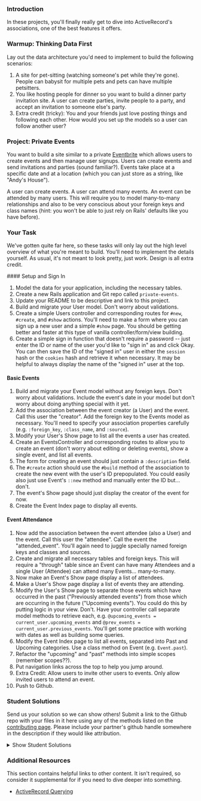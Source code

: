 ### Introduction

In these projects, you'll finally really get to dive into ActiveRecord's associations, one of the best features it offers.

### Warmup: Thinking Data First

Lay out the data architecture you'd need to implement to build the following scenarios:

1. A site for pet-sitting (watching someone's pet while they're gone). People can babysit for multiple pets and pets can have multiple petsitters.
4. You like hosting people for dinner so you want to build a dinner party invitation site.  A user can create parties, invite people to a party, and accept an invitation to someone else's party.
5. Extra credit (tricky): You and your friends just love posting things and following each other.  How would you set up the models so a user can follow another user?

### Project: Private Events

You want to build a site similar to a private [Eventbrite](http://www.eventbrite.com) which allows users to create events and then manage user signups.  Users can create events and send invitations and parties (sound familiar?).  Events take place at a specific date and at a location (which you can just store as a string, like "Andy's House").

A user can create events.  A user can attend many events. An event can be attended by many users. This will require you to model many-to-many relationships and also to be very conscious about your foreign keys and class names (hint: you won't be able to just rely on Rails' defaults like you have before).

### Your Task

We've gotten quite far here, so these tasks will only lay out the high level overview of what you're meant to build.  You'll need to implement the details yourself.  As usual, it's not meant to look pretty, just work.  Design is all extra credit.

<div class="lesson-content__panel" markdown="1">
#### Setup and Sign In

1. Model the data for your application, including the necessary tables.
2. Create a new Rails application and Git repo called `private-events`.
3. Update your README to be descriptive and link to this project.
4. Build and migrate your User model.  Don't worry about validations.
5. Create a simple Users controller and corresponding routes for `#new`, `#create`, and `#show` actions.  You'll need to make a form where you can sign up a new user and a simple `#show` page.  You should be getting better and faster at this type of vanilla controller/form/view building.
6. Create a simple sign in function that doesn't require a password -- just enter the ID or name of the user you'd like to "sign in" as and click Okay.  You can then save the ID of the "signed in" user in either the `session` hash or the `cookies` hash and retrieve it when necessary.  It may be helpful to always display the name of the "signed in" user at the top.

#### Basic Events

1. Build and migrate your Event model without any foreign keys.  Don't worry about validations.  Include the event's date in your model but don't worry about doing anything special with it yet.
2. Add the association between the event creator (a User) and the event.  Call this user the "creator".  Add the foreign key to the Events model as necessary.  You'll need to specify your association properties carefully (e.g. `:foreign_key`, `:class_name`, and `:source`).
3. Modify your User's Show page to list all the events a user has created.
4. Create an EventsController and corresponding routes to allow you to create an event (don't worry about editing or deleting events), show a single event, and list all events.
5. The form for creating an event should just contain a `:description` field.
6. The `#create` action should use the `#build` method of the association to create the new event with the user's ID prepopulated.  You could easily also just use Event's `::new` method and manually enter the ID but... don't.
7. The event's Show page should just display the creator of the event for now.
8. Create the Event Index page to display all events.

#### Event Attendance

1. Now add the association between the event attendee (also a User) and the event.  Call this user the "attendee".  Call the event the "attended_event". You'll again need to juggle specially named foreign keys and classes and sources.
2. Create and migrate all necessary tables and foreign keys.  This will require a "through" table since an Event can have many Attendees and a single User (Attendee) can attend many Events... many-to-many.
3. Now make an Event's Show page display a list of attendees.
4. Make a User's Show page display a list of events they are attending.
5. Modify the User's Show page to separate those events which have occurred in the past ("Previously attended events") from those which are occurring in the future ("Upcoming events").  You could do this by putting logic in your view.  Don't.  Have your controller call separate model methods to retrieve each, e.g. `@upcoming_events = current_user.upcoming_events` and `@prev_events = current_user.previous_events`.  You'll get some practice with working with dates as well as building some queries.
6. Modify the Event Index page to list all events, separated into Past and Upcoming categories.  Use a class method on Event (e.g. `Event.past`).
7. Refactor the "upcoming" and "past" methods into simple scopes (remember scopes??).
8. Put navigation links across the top to help you jump around.
9. Extra Credit: Allow users to invite other users to events.  Only allow invited users to attend an event.
10. Push to Github.

</div>

### Student Solutions
Send us your solution so we can show others! Submit a link to the Github repo with your files in it here using any of the methods listed on the [contributing page](http://github.com/TheOdinProject/curriculum/blob/master/contributing.md).  Please include your partner's github handle somewhere in the description if they would like attribution.

<details markdown="block">
  <summary> Show Student Solutions </summary>

* Add your solution below this line!
* [CodingCop's Solution](https://github.com/cleve703/private-events)
* [leetie's Solution](https://github.com/leetie/private-events) - [View in Browser](https://damp-ocean-10801.herokuapp.com/)
* [Run After's Solution](https://github.com/run-after/private-events)
* [Cristobal Becerra's Solution](https://github.com/powei94/private-events) - [View in Browser](https://sheltered-mountain-61366.herokuapp.com/)
* [Duarte's Barebones Solution](https://github.com/Duartemartins/events-app)
* [Jose Salvador's Solution](https://github.com/Jsalvadorpp/private-members)
* [Joshua Aldridge's Solution](https://github.com/JFAldridge/private-events) - [View in Browser](https://fathomless-scrubland-74558.herokuapp.com/)
* [Ovsjah Schweinefresser's Solution](https://github.com/Ovsjah/private_events) - [View in Browser](https://ovsjah-private-events.herokuapp.com/)
* [Dennis Cope's Solution](https://github.com/coped/private-events) - [View in Browser](https://private-events-top-coped.herokuapp.com/)
* [Ian's Solution](https://github.com/IanMKesler/private_events)
* [Braxton Lemmon's Solution](https://github.com/braxtonlemmon/private-events) - [View in Browser](https://safe-retreat-68130.herokuapp.com/)
* [Kevin Vuong's Solution](https://github.com/fffear/private-events)
* [Learnsometing's Solution](https://github.com/learnsometing/rails-private_events)
* [Simon Tharby's Solution](https://github.com/jinjagit/social_light) - [View in Browser](https://social-light-simontharby.herokuapp.com/)
* [prw001's Solution](https://github.com/prw001/private_events)
* [Max Garber's Solution](https://github.com/bubblebooy/private-events)
* [Austin Fisher's Solution](https://thawing-everglades-63943.herokuapp.com/)
* [Javier Machin's Solution](https://github.com/Javier-Machin/private-events) - [View in Browser](https://social-boost-app.herokuapp.com/)
* [0zra's Solution](https://github.com/0zra/event-planner)
* [Jmooree30's Solution](https://github.com/jmooree30/private-events.git) - [View in Broswer](https://sleepy-wildwood-90425.herokuapp.com/)
* [theghall's Solution](https://github.com/theghall/odin-private-events.git)
* [Clayton Sweeten's Solution](https://github.com/cjsweeten101/private-events)
* [Jonathan Yiv's Solution](https://github.com/JonathanYiv/private-events) - [View in Browser](https://shielded-waters-45439.herokuapp.com)
* [nmac's Solution](https://github.com/nmacawile/Events)
* [ToTenMilan's Solution](https://github.com/ToTenMilan/the_odin_project/tree/master/rails/associations/private-events) - [View in Browser](http://iventbrite.herokuapp.com/)
* [mindovermiles262's Solution](https://github.com/mindovermiles262/odin-events)
* [holdercp's Solution](https://github.com/holdercp/private-events) - [View in Browser](https://aqueous-shore-53729.herokuapp.com/)
* [jfonz412's Solution](https://github.com/jfonz412/private-events)
* [yilmazgunalp's Solution](github.com/yilmazgunalp/private-events) - [Live version](https://my-private-events.herokuapp.com/)
* [CloudTemplar_'s Solution](https://github.com/cloudtemplar/private-events) - [Live version](https://shielded-falls-83468.herokuapp.com/)
* [LPSV's Solution](https://github.com/leosoaivan/TOP_ror_private_events)
* [Jib's Solution](https://github.com/NuclearMachine/odin_rails/tree/master/private_events) - [Live version](https://sheltered-crag-16269.herokuapp.com/)
* [Austin's Solution](https://github.com/CouchofTomato/private_events)
* [Jamie's Solution](https://github.com/Jberczel/private_events) - [View in Browser](http://privent.herokuapp.com/)
* [Donald's Solution](https://github.com/donaldali/odin-rails/tree/master/private-events)
* [TomTom's Solution](https://github.com/tim5046/projectOdin/tree/master/Rails/private-events/private-events)
* [Erithair's Solution](https://github.com/N19270/private-events) - [View in Browser](http://private-events.herokuapp.com/)
* [Marina Sergeyeva's Solution](https://github.com/imousterian/OdinProject/tree/master/Project3_EventBrite/private-events)
* [Kate McFaul's Solution](https://github.com/craftykate/odin-project/tree/master/Chapter_04-Advanced_Rails/private_events)
* [Tommy Noe's Solution](https://github.com/thomasjnoe/private-events)
* [Vidul's Solution](https://github.com/viparthasarathy/private-events)
* [Aleksandar's Solution](https://github.com/rodic/private-events)
* [Vidul's Solution](https://github.com/viparthasarathy/private-events) - [View in Browser](https://fierce-headland-7201.herokuapp.com/)
* [Jason Matthews' Solution](https://github.com/fo0man/private-events)
* [Dominik Stodolny's Solution](https://github.com/dstodolny/private-events)
* [Kevin Mulhern's Solution](https://github.com/KevinMulhern/private_events) - [View in Browser](https://privateevents.herokuapp.com/)
* [AtActionPark's Solution](https://github.com/AtActionPark/odin_private_event) - [View in Browser](https://afternoon-citadel-2578.herokuapp.com/)
* [Andrej Dragojevic's Solution](https://github.com/antrix1/PrivateEvents) - [View in Browser](https://calm-refuge-3455.herokuapp.com/)
* [dchen71's Solution](https://github.com/dchen71/private-events) - [View in Browser](http://ronchon-moliere-6251.herokuapp.com/)
* [Matias Pan's Solution](https://github.com/kriox26/private-events) - [View in Browser](https://polar-refuge-9964.herokuapp.com/)
* [Tomislav Mikulin's Solution](https://github.com/MrKindle85/private-events)
* [Florian Mainguy's Solution](https://github.com/florianmainguy/theodinproject/tree/master/rails/private-events)
* [Radi Totev's Solution](https://github.com/raditotev/private-events)
* [cdouglass's Solution](https://github.com/cdouglass/odin-project-exercises/tree/master/rails/private-events)
* [Luke Walker's Solution](https://github.com/ubershibs/rails_course/tree/master/private-events)
* [Scott Bobbitt's Solution](https://github.com/sco-bo/private-events)
* [srashidi's Solution](https://github.com/srashidi/Active_Record_Associations/tree/master/private-events)
* [Max Gallant's Solution](https://github.com/mcgalcode/private-events) - [View in Browser](https://secret-gorge-95812.herokuapp.com/)
* [Hassan Mahmoud's Solution](https://github.com/HassanTC/private-events)
* [Miguel Herrera's Solution](https://github.com/migueloherrera/private-events)
* [James Brooks's Solution](https://github.com/jhbrooks/private-events) - [View in Browser](https://polar-caverns-15299.herokuapp.com/)
* [Matt Velez's Solution](https://github.com/Timecrash/rails-projects/tree/master/private-events)
* [Sander Schepens's Solution](https://github.com/schepens83/theodinproject.com/tree/master/rails/project9--private-events/private-events)
* [Mateo Mejia's Solution](https://github.com/mateomgj/private-events) - [View in Browser](https://fierce-brushlands-63385.herokuapp.com/)
* [Fabricio Carrara's Solution](https://github.com/fcarrara/private-events) - [View in Browser](https://private-events-rails.herokuapp.com)
* [Akshay Bharwani's Solution](https://github.com/akshaybharwani/private-events)
* [Martin Safer's Solution](https://github.com/mtsafer/private-events) - [View in Browser](https://aqueous-woodland-15720.herokuapp.com/)
* [Shala Qweghen's Solution](https://github.com/ShalaQweghen/private_events) - [View in Browser](http://cryptic-mesa-97521.herokuapp.com/)
* [John's Solution](https://github.com/johnTheDudeMan/private_events)
* [Oscar Y.'s Solution](https://github.com/mysteryihs/private-events)
* [Till S.'s Solution](https://github.com/gitseti/private-events) - [View in Browser](https://protected-citadel-60271.herokuapp.com/)
* [Frank V's Solution](https://github.com/fv42wid/events)
* [Amrr Bakry's Solution](https://github.com/Amrrbakry/rails_the_odin_project/tree/master/private_events) - [View in Browser](https://fathomless-shore-10615.herokuapp.com/)
* [David Chapman's Solution](https://github.com/davidchappy/odin_training_projects/tree/master/private-events)
* [Dylan's non RESTful Solution](https://github.com/resputin/the_odin_project/tree/master/Rails/private-events)
* [DV's Solution](https://github.com/dvislearning/private-events) - [View in Browser](https://sleepy-everglades-63021.herokuapp.com/)
* [Sophia Wu's Solution](https://github.com/SophiaLWu/private-events) - [View in Browser](https://quiet-forest-50554.herokuapp.com/)
* [Eric Gonzalez Solution](https://github.com/Twinpair/Eventor) - [View in Browser](https://rails-eventor.herokuapp.com/)
* [Tom Westerhout's Solution](https://github.com/TomWesterhout/private_events) - [View in Browser](https://private-events-170388.herokuapp.com/)
* [at0micred's Solution](https://github.com/amyjording/private-events)
* [Francisco Carlos's Solution](https://github.com/fcarlosdev/the_odin_project/tree/master/private-events)
* [Punnadittr's Solution](https://github.com/punnadittr/private-events) - [View in Browser](https://boiling-plains-19274.herokuapp.com/)
* [Uy Bình's Solution](https://github.com/uybinh/private_events_odin) - [View in Browser](https://private-event-odin.herokuapp.com)
* [Agon's Solution](https://github.com/AgonIdrizi/private-events) - [View in Browser](https://myprivateevents.herokuapp.com/)
* [Malaika's Solution](https://github.com/malaikaMI/Event) - [View in Browser](https://radiant-brook-99300.herokuapp.com/)
* [Jamesredux's Solution](https://github.com/Jamesredux/private-events) - [View in Browser](https://infinite-basin-31084.herokuapp.com/)
* [bchalman's Solution](https://github.com/bchalman/private-events)
* [Alex's Solution](https://github.com/alexcorremans/private-events)
* [Brendaneus' Solution](https://theodinprojects.live/courses/ruby-on-rails/projects/private-events)
* [vanny96's Solution](https://github.com/vanny96/private-events) - [View in Browser](https://rocky-eyrie-58239.herokuapp.com/)
* [JamCry's Solution](https://github.com/jamcry/private-events) - [View in Browser](https://gentle-journey-93500.herokuapp.com/)
* [Tolulope Olusakin's Solution](https://github.com/Oluwadamilareolusakin/eventor) - [View in Browser](http://eventor-io.herokuapp.com/)
* [Rey van den Berg's Solution](https://github.com/Rey810/private-events)
* [Sanyogita's Solution](https://github.com/SanyogitaPandit/ruby_on_rails/tree/master/private-events)
* [Timework's Solution](https://github.com/Timework/private-events)
</details>

### Additional Resources
This section contains helpful links to other content. It isn't required, so consider it supplemental for if you need to dive deeper into something.

* [ActiveRecord Querying](http://guides.rubyonrails.org/active_record_querying.html)
